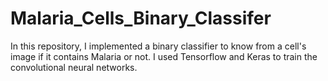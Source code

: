 # Malaria_Cells_Binary_Classifer
In this repository, I implemented a binary classifier to know from a cell's image if it contains Malaria or not. I used Tensorflow and Keras to train the convolutional neural networks.
